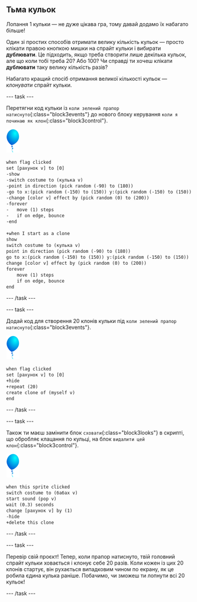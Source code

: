 ## Тьма кульок

Лопання 1 кульки — не дуже цікава гра, тому давай додамо їх набагато більше!

Один зі простих способів отримати велику кількість кульок — просто клікати правою кнопкою мишки на спрайт кульки і вибирати **дублювати**. Це підходить, якщо треба створити лише декілька кульок, але що коли тобі треба 20? Або 100? Чи справді ти хочеш клікати **дублювати** таку велику кількість разів?

Набагато кращий спосіб отримання великої кількості кульок — _клонувати_ спрайт кульки.

--- task ---

Перетягни код кульки із `коли зелений прапор натиснуто`{:class="block3events"} до нового блоку керування `коли я починаю як клон`{:class="block3control"}.

![спрайт кульки](images/balloon-sprite.png)

```blocks3
when flag clicked
set [рахунок v] to [0]
-show
-switch costume to (кулька v)
-point in direction (pick random (-90) to (180))
-go to x:(pick random (-150) to (150)) y:(pick random (-150) to (150))
-change [color v] effect by (pick random (0) to (200))
-forever
-   move (1) steps
-   if on edge, bounce
-end

+when I start as a clone
show
switch costume to (кулька v)
point in direction (pick random (-90) to (180))
go to x:(pick random (-150) to (150)) y:(pick random (-150) to (150))
change [color v] effect by (pick random (0) to (200))
forever
    move (1) steps
    if on edge, bounce
end
```

--- /task ---

--- task ---

Додай код для створення 20 клонів кульки під `коли зелений прапор натиснуто`{:class="block3events"}.

![спрайт кульки](images/balloon-sprite.png)

```blocks3
when flag clicked
set [рахунок v] to [0]
+hide
+repeat (20)
create clone of (myself v)
end
```

--- /task ---

--- task ---

Також ти маєш замінити блок `сховати`{:class="block3looks"} в скрипті, що обробляє клацання по кульці, на блок `видалити цей клон`{:class="block3control"}.

![спрайт кульки](images/balloon-sprite.png)

```blocks3
when this sprite clicked
switch costume to (бабах v)
start sound (pop v)
wait (0.3) seconds
change [рахунок v] by (1)
-hide
+delete this clone
```

--- /task ---


--- task ---

Перевір свій проєкт! Тепер, коли прапор натиснуто, твій головний спрайт кульки ховається і клонує себе 20 разів. Коли кожен із цих 20 клонів стартує, він рухається випадковим чином по екрану, як це робила єдина кулька раніше. Побачимо, чи зможеш ти лопнути всі 20 кульок!

--- /task ---

